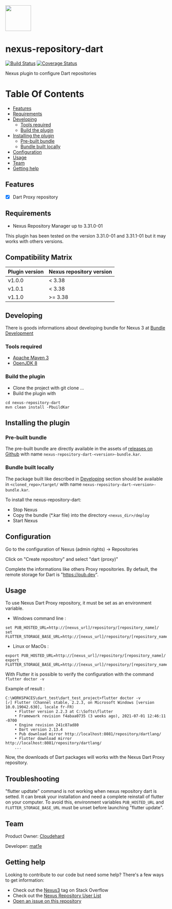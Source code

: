 <img src="https://zupimages.net/up/21/25/3lfx.jpg" width="80"/>

# nexus-repository-dart

[![Build Status](https://travis-ci.com/groupe-edf/nexus-repository-dart.svg?branch=main)](https://travis-ci.com/groupe-edf/nexus-repository-dart)
[![Coverage Status](https://coveralls.io/repos/github/groupe-edf/nexus-repository-dart/badge.svg?branch=main)](https://coveralls.io/github/groupe-edf/nexus-repository-dart?branch=main)

Nexus plugin to configure Dart repositories

# Table Of Contents
* [Features](#features)
* [Requirements](#requirements)
* [Developing](#developing)
   * [Tools required ](#tools-required )
   * [Build the plugin](#build-the-plugin)
* [Installing the plugin](#installing-the-plugin)
   * [Pre-built bundle](#pre-built-bundle)
   * [Bundle built locally](#bundle-built-locally)
* [Configuration](#configuration)
* [Usage](#usage)
* [Team](#team)
* [Getting help](#getting-help)

## Features

- [x] Dart Proxy repository

## Requirements

- Nexus Repository Manager up to 3.31.0-01

This plugin has been tested on the version 3.31.0-01 and 3.31.1-01 but it may works with others versions.

## Compatibility Matrix

| Plugin version | Nexus repository version     |
|----------------|------------------------------|
| v1.0.0         | < 3.38                       |
| v1.0.1         | < 3.38                       |
| v1.1.0         | >= 3.38                      |

## Developing

There is goods informations about developing bundle for Nexus 3 at [Bundle Development](https://help.sonatype.com/display/NXRM3/Bundle+Development)

### Tools required 

- [Apache Maven 3](https://maven.apache.org/download.cgi)
- [OpenJDK 8](https://developers.redhat.com/products/openjdk/download)

### Build the plugin
- Clone the project with git clone ...
- Build the plugin with

```
cd nexus-repository-dart
mvn clean install -PbuildKar
```

## Installing the plugin
### Pre-built bundle
The pre-built bundle are directly available in the assets of [releases on Github](https://github.com/groupe-edf/nexus-repository-dart/releases) with name `nexus-repository-dart-<version>-bundle.kar`.

### Bundle built locally
The package built like described in [Developing](#developing) section should be available in `<cloned_repo>/target/` with name `nexus-repository-dart-<version>-bundle.kar`.

To install the nexus-repository-dart:
- Stop Nexus
- Copy the bundle (*.kar file) into the directory `<nexus_dir>/deploy`
- Start Nexus

## Configuration

Go to the configuration of Nexus (admin rights) -> Repositories

Click on "Create repository" and select "dart (proxy)"

Complete the informations like others Proxy repositories. By default, the remote storage for Dart is "https://pub.dev".

## Usage

To use Nexus Dart Proxy repository, it must be set as an environment variable.

- Windows command line :

```
set PUB_HOSTED_URL=http://[nexus_url]/repository/[repository_name]/
set FLUTTER_STORAGE_BASE_URL=http://[nexus_url]/repository/[repository_name]/
```

- Linux or MacOs :

```
export PUB_HOSTED_URL=http://[nexus_url]/repository/[repository_name]/
export FLUTTER_STORAGE_BASE_URL=http://[nexus_url]/repository/[repository_name]/
```

With Flutter it is possible to verify the configuration with the command `flutter doctor -v`

Example of result :

```
C:\WORKSPACES\dart_test\dart_test_project>flutter doctor -v
[✓] Flutter (Channel stable, 2.2.3, on Microsoft Windows [version 10.0.19042.630], locale fr-FR)
    • Flutter version 2.2.3 at C:\Softs\flutter
    • Framework revision f4abaa0735 (3 weeks ago), 2021-07-01 12:46:11 -0700
    • Engine revision 241c87ad80
    • Dart version 2.13.4
    • Pub download mirror http://localhost:8081/repository/dartlang/
    • Flutter download mirror http://localhost:8081/repository/dartlang/
    ...
```

Now, the downloads of Dart packages will works with the Nexus Dart Proxy repository.

## Troubleshooting
"flutter updtate" command is not working when nexus repository dart is setted. It can break your installation and need a complete reinstall of flutter on your computer.
To avoid this, environment variables `PUB_HOSTED_URL` and `FLUTTER_STORAGE_BASE_URL` must be unset before launching "flutter update".

## Team

Product Owner: [Cloudehard](https://github.com/Cloudehard)

Developer: [mat1e](https://github.com/mat1e)

## Getting help

Looking to contribute to our code but need some help? There's a few ways to get information:

- Check out the [Nexus3](http://stackoverflow.com/questions/tagged/nexus3) tag on Stack Overflow
- Check out the [Nexus Repository User List](https://groups.google.com/a/glists.sonatype.com/forum/?hl=en#!forum/nexus-users)
- [Open an issue on this repository](https://github.com/groupe-edf/nexus-repository-dart/issues)
